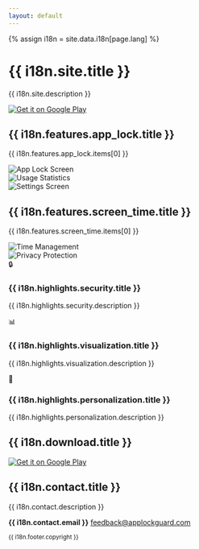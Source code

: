```yaml
---
layout: default
---
```


{% assign i18n = site.data.i18n[page.lang] %}

<div class="hero-section">
  <h1>{{ i18n.site.title }}</h1>
  <p class="hero-description">{{ i18n.site.description }}</p>
  <div class="hero-buttons">
    <a href="https://play.google.com/store/apps/details?id=com.kapp.applocker&hl=en" target="_blank" class="download-button">
      <img alt="Get it on Google Play" src="https://play.google.com/intl/en_us/badges/static/images/badges/en_badge_web_generic.png"/>
    </a>
  </div>
</div>

<div class="main-features">
  <div class="feature-block">
    <h2>{{ i18n.features.app_lock.title }}</h2>
    <p>{{ i18n.features.app_lock.items[0] }}</p>
    <div class="screenshots-section">
      <div class="screenshot-grid">
        <div class="screenshot-item">
          <img src="assets/images/1.png" alt="App Lock Screen" />
        </div>
        <div class="screenshot-item">
          <img src="assets/images/2.png" alt="Usage Statistics" />
        </div>
        <div class="screenshot-item">
          <img src="assets/images/3.png" alt="Settings Screen" />
        </div>
      </div>
    </div>
  </div>

  <div class="feature-block">
    <h2>{{ i18n.features.screen_time.title }}</h2>
    <p>{{ i18n.features.screen_time.items[0] }}</p>
    <div class="screenshots-section">
      <div class="screenshot-grid">
        <div class="screenshot-item">
          <img src="assets/images/4.png" alt="Time Management" />
        </div>
        <div class="screenshot-item">
          <img src="assets/images/5.png" alt="Privacy Protection" />
        </div>
      </div>
    </div>
  </div>
</div>

<div class="highlights-section">
  <div class="highlight-item">
    <div class="highlight-icon">🔒</div>
    <h3>{{ i18n.highlights.security.title }}</h3>
    <p>{{ i18n.highlights.security.description }}</p>
  </div>
  
  <div class="highlight-item">
    <div class="highlight-icon">📊</div>
    <h3>{{ i18n.highlights.visualization.title }}</h3>
    <p>{{ i18n.highlights.visualization.description }}</p>
  </div>
  
  <div class="highlight-item">
    <div class="highlight-icon">🎯</div>
    <h3>{{ i18n.highlights.personalization.title }}</h3>
    <p>{{ i18n.highlights.personalization.description }}</p>
  </div>
</div>

<div class="download-section">
  <h2>{{ i18n.download.title }}</h2>
  <a href="https://play.google.com/store/apps/details?id=com.kapp.applocker&hl=en" target="_blank">
    <img alt="Get it on Google Play" src="https://play.google.com/intl/en_us/badges/static/images/badges/en_badge_web_generic.png"/>
  </a>
</div>

<div class="contact-section">
  <h2>{{ i18n.contact.title }}</h2>
  <p>{{ i18n.contact.description }}</p>
  <p><strong>{{ i18n.contact.email }}</strong> <a href="mailto:feedback@applockguard.com">feedback@applockguard.com</a></p>
</div>

<footer>
  <small>{{ i18n.footer.copyright }}</small>
</footer> 
